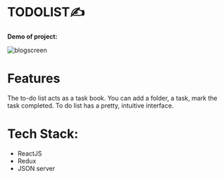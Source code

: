 TODOLIST✍
=====================
**Demo of project:**

![blogscreen](https://sun9-66.userapi.com/impg/lm_XzAyY81fiOrxyzUMoO0ykwTw10bfM12nVXg/sb9aKeayXSg.jpg?size=1638x861&quality=96&sign=6b8ddc9bc970de070340fe9ebb4be76f&type=album)

Features
=====================
The to-do list acts as a task book. You can add a folder, a task, mark the task completed. To do list has a pretty, intuitive interface.

Tech Stack:
=====================
* ReactJS
* Redux
* JSON server
